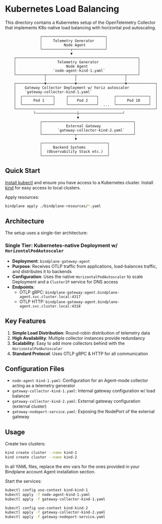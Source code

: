 # Kubernetes Load Balancing

This directory contains a Kubernetes setup of the OpenTelemetry Collector that implements K8s-native load balancing with horizontal pod autoscaling.

                    ┌─────────────────────────────┐
                    │     Telemetry Generator     │
                    │          Node Agent         │
                    └─────────────┬───────────────┘
                                  ▼
        ┌────────────────────────────────────────────────────────┐
        │                   Telemetry Generator                  │
        │                       Node Agent                       │
        │                 `node-agent-kind-1.yaml`               │
        └─────────────┬─────────────┬──────────────────────┬─────┘
                      │             │                      │
        ┌─────────────▼─────────────▼──────────────────────▼─────────────┐
        │    Gateway Collector Deployment w/ horiz autoscaler            │
        │    `gateway-collector-kind-1.yaml`                             │
        │  ┌──────────────┐     ┌─────────────┐       ┌───────────────┐  │
        │  │     Pod 1    │     │    Pod 2    │       │     Pod 10    │  │
        │  └──────────────┘     └─────────────┘  ...  └───────────────┘  │
        └────────────────────────────────────────────────────────────────┘
                 └───────────────────┼────────────────────┘
                                     ▼
                    ┌──────────────────────────────────────────┐
                    │           External Gateway               │
                    │       `gateway-collector-kind-2.yaml`    │
                    └───────────────┬──────────────────────────┘
                                    ▼
                    ┌──────────────────────────────┐
                    │     Backend Systems          │
                    │  (Observability Stack etc.)  │
                    └──────────────────────────────┘

## Quick Start

[Install kubectl](https://kubernetes.io/docs/tasks/tools/#kubectl) and ensure you have access to a Kubernetes cluster. Install [kind](https://kind.sigs.k8s.io/docs/user/quick-start) for easy access to local clusters.

Apply resources:

```bash
bindplane apply ./bindplane-resources/*.yaml
```

## Architecture

The setup uses a single-tier architecture:

### Single Tier: Kubernetes-native Deployment w/ `HorizontalPodAutoscaler`
- **Deployment**: `bindplane-gateway-agent`
- **Purpose**: Receives OTLP traffic from applications, load-balances traffic, and distributes it to backends
- **Configuration**: Uses the native `HorizontalPodAutoscaler` to scale Deployment and a `ClusterIP` service for DNS access
- **Endpoints**: 
  - OTLP gRPC: `bindplane-gateway-agent.bindplane-agent.svc.cluster.local:4317`
  - OTLP HTTP: `bindplane-gateway-agent.bindplane-agent.svc.cluster.local:4318`

## Key Features

1. **Simple Load Distribution**: Round-robin distribution of telemetry data
2. **High Availability**: Multiple collector instances provide redundancy
3. **Scalability**: Easy to add more collectors behind with the `HorizontalPodAutoscaler`
4. **Standard Protocol**: Uses OTLP gRPC & HTTP for all communication

## Configuration Files

- `node-agent-kind-1.yaml`: Configuration for an Agent-mode collector acting as a telemetry generator
- `gateway-collector-kind-1.yaml`: Internal gateway configuration w/ load balancer
- `gateway-collector-kind-2.yaml`: External gateway configuration (external cluster)
- `gateway-nodeport-service.yaml`: Exposing the NodePort of the external gateway

## Usage

Create two clusters:

```bash
kind create cluster --name kind-1
kind create cluster --name kind-2
```

In all YAML files, replace the env vars for the ones provided in your Bindplane account Agent installation section.

Start the services:

```bash
kubectl config use-context kind-kind-1
kubectl apply -f node-agent-kind-1.yaml
kubectl apply -f gateway-collector-kind-1.yaml

kubectl config use-context kind-kind-2
kubectl apply -f gateway-collector-kind-2.yaml
kubectl apply -f gateway-nodeport-service.yaml
```
